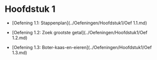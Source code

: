 # Hoofdstuk 1

- [Oefening 1.1: Stappenplan](../Oefeningen/Hoofdstuk1/Oef 1.1.md)

- [Oefening 1.2: Zoek grootste getal](../Oefeningen/Hoofdstuk1/Oef 1.2.md)

- [Oefening 1.3: Boter-kaas-en-eieren](../Oefeningen/Hoofdstuk1/Oef 1.3.md)
